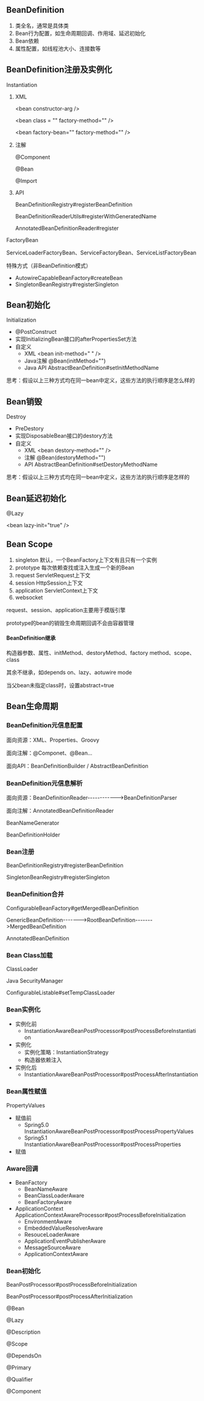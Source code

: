 ## BeanDefinition

1. 类全名，通常是具体类
2. Bean行为配置，如生命周期回调、作用域、延迟初始化
3. Bean依赖
4. 属性配置，如线程池大小、连接数等

## BeanDefinition注册及实例化

Instantiation

1. XML

    \<bean constructor-arg /\>

    \<bean class = ""   factory-method="" /\>

    \<bean factory-bean=""  factory-method="" /\>

2. 注解

    @Component

    @Bean

    @Import

3. API

    BeanDefinitionRegistry#registerBeanDefinition

    BeanDefinitionReaderUtils#registerWithGeneratedName

    AnnotatedBeanDefinitionReader#register

FactoryBean

ServiceLoaderFactoryBean、ServiceFactoryBean、ServiceListFactoryBean

特殊方式（非BeanDefinition模式）
* AutowireCapableBeanFactory#createBean
* SingletonBeanRegistry#registerSingleton

## Bean初始化

Initialization

* @PostConstruct
* 实现InitializingBean接口的afterPropertiesSet方法
* 自定义
    * XML  \<bean init-method="  " />
    * Java注解   @Bean(initMethod="")
    * Java API  AbstractBeanDefinition#setInitMethodName

思考：假设以上三种方式均在同一bean中定义，这些方法的执行顺序是怎么样的

## Bean销毁

Destroy

* PreDestory
* 实现DisposableBean接口的destory方法
* 自定义
    * XML \<bean destory-method="" />
    * 注解  @Bean(destoryMethod="")
    * API   AbstractBeanDefinition#setDestoryMethodName

思考：假设以上三种方式均在同一bean中定义，这些方法的执行顺序是怎样的

## Bean延迟初始化

@Lazy

\<bean lazy-init="true" /\>

## Bean Scope

1. singleton     默认，一个BeanFactory上下文有且只有一个实例
2. prototype   每次依赖查找或注入生成一个新的Bean
3. request       ServletRequest上下文
4. session        HttpSession上下文
5. application  ServletContext上下文
6. websocket

request、session、application主要用于模版引擎

prototype的bean的销毁生命周期回调不会由容器管理

#### BeanDefinition继承

构造器参数、属性、initMethod、destoryMethod、factory method、scope、class

其余不继承，如depends on、lazy、aotuwire mode

当父bean未指定class时，设置abstract=true

## Bean生命周期

### BeanDefinition元信息配置

面向资源：XML、Properties、Groovy

面向注解：@Componet、@Bean...

面向API：BeanDefinitionBuilder / AbstractBeanDefinition

### BeanDefinition元信息解析 

面向资源：BeanDefinitionReader------------>BeanDefinitionParser  

面向注解：AnnotatedBeanDefinitionReader

BeanNameGenerator

BeanDefinitionHolder

### Bean注册

BeanDefinitionRegistry#registerBeanDefinition

SingletonBeanRegistry#registerSingleton

### BeanDefinition合并

ConfigurableBeanFactory#getMergedBeanDefinition

GenericBeanDefinition------->RootBeanDefinition------->MergedBeanDefinition

AnnotatedBeanDefinition

### Bean Class加载

ClassLoader

Java SecurityManager

ConfigurableListable#setTempClassLoader

### Bean实例化

* 实例化前
    * InstantiationAwareBeanPostProcessor#postProcessBeforeInstantiation
* 实例化
    * 实例化策略：InstantiationStrategy
    * 构造器依赖注入
* 实例化后
    * InstantiationAwareBeanPostProcessor#postProcessAfterInstantiation

### Bean属性赋值

PropertyValues

* 赋值前
    * Spring5.0 InstantiationAwareBeanPostProcessor#postProcessPropertyValues
    * Spring5.1 InstantiationAwareBeanPostProcessor#postProcessProperties
* 赋值

### Aware回调

* BeanFactory
    * BeanNameAware
    * BeanClassLoaderAware
    * BeanFactoryAware
* ApplicationContext       ApplicationContextAwareProcessor#postProcessBeforeInitialization
    * EnvironmentAware
    * EmbeddedValueResolverAware
    * ResouceLoaderAware
    * ApplicationEventPublisherAware
    * MessageSourceAware
    * ApplicationContextAware

### Bean初始化

BeanPostProcessor#postProcessBeforeInitialization

BeanPostProcessor#postProcessAfterInitialization

@Bean

@Lazy

@Description

@Scope

@DependsOn

@Primary

@Qualifier

@Component